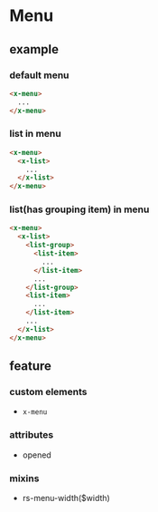 # Menu
## example
### default menu
```html
<x-menu>
  ...
</x-menu>
```

### list in menu
```html
<x-menu>
  <x-list>
    ...
  </x-list>
</x-menu>
```

### list(has grouping item) in menu
```html
<x-menu>
  <x-list>
    <list-group>
      <list-item>
        ...
      </list-item>
      ...
    </list-group>
    <list-item>
      ...
    </list-item>
    ...
  </x-list>
</x-menu>
```
## feature
### custom elements
* `x-menu`

### attributes
* opened
### mixins
* rs-menu-width($width)